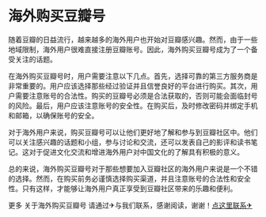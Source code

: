# 海外购买豆瓣号

随着豆瓣的日益流行，越来越多的海外用户也开始对豆瓣感兴趣。然而，由于一些地域限制，海外用户很难直接注册豆瓣账号。因此，海外购买豆瓣号成为了一个备受关注的话题。

在海外购买豆瓣号时，用户需要注意以下几点。首先，选择可靠的第三方服务商是非常重要的。用户应该选择那些经过验证并且信誉良好的平台进行购买。其次，用户需要注意账号的合法性。购买的豆瓣号必须是合法获取的，否则可能会面临封号的风险。最后，用户应该注意账号的安全性。在购买后，及时修改密码并绑定手机和邮箱，以确保账号的安全。

对于海外用户来说，购买豆瓣号可以让他们更好地了解和参与到豆瓣社区中。他们可以关注感兴趣的话题和小组，参与讨论和交流，还可以发表自己的影评和读书笔记。这对于促进文化交流和增进海外用户对中国文化的了解具有积极的意义。

总的来说，海外购买豆瓣号对于那些想要加入豆瓣社区的海外用户来说是一个不错的选择。然而，在购买前务必谨慎选择购买渠道，并且注意账号的合法性和安全性。只有这样，才能够让海外用户真正享受到豆瓣社区带来的乐趣和便利。

更多 关于海外购买豆瓣号 请通过✈与我们联系，感谢阅读，谢谢！[点这里联系✈](https://c.k02.cc)
